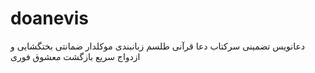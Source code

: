# doanevis
دعانویس تضمینی سرکتاب دعا قرآنی طلسم زبانبندی موکلدار ضمانتی  بختگشایی و ازدواج سریع بازگشت معشوق فوری
